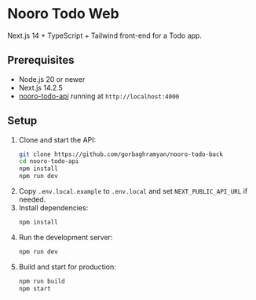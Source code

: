 # Nooro Todo Web

Next.js 14 + TypeScript + Tailwind front-end for a Todo app.

## Prerequisites
- Node.js 20 or newer
- Next.js 14.2.5
- [nooro-todo-api](https://github.com/gorbaghramyan/nooro-todo-api) running at `http://localhost:4000`

## Setup
1. Clone and start the API:
   ```bash
   git clone https://github.com/gorbaghramyan/nooro-todo-back
   cd nooro-todo-api
   npm install
   npm run dev
   ```
2. Copy `.env.local.example` to `.env.local` and set `NEXT_PUBLIC_API_URL` if needed.
3. Install dependencies:
   ```bash
   npm install
   ```
4. Run the development server:
   ```bash
   npm run dev
   ```
5. Build and start for production:
   ```bash
   npm run build
   npm start
   ```
